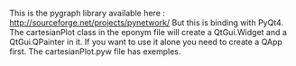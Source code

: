 This is the pygraph library available here :
http://sourceforge.net/projects/pynetwork/
But this is binding with PyQt4.
The cartesianPlot class in the eponym file will create a QtGui.Widget and a QtGui.QPainter in it.
If you want to use it alone you need to create a QApp first. The cartesianPlot.pyw file has exemples.
